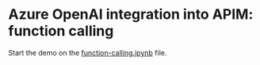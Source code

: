 # Azure OpenAI integration into APIM: function calling

Start the demo on the [function-calling.ipynb](function-calling.ipynb) file.